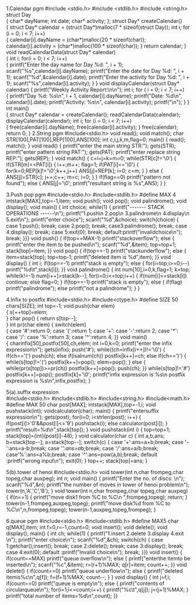 1.Calendar pgm 
#include <stdio.h> 
#include <stdlib.h> #include <string.h> struct Day  
{ 
 char* dayName; 
 int date;  char* activity; 
}; 
struct Day* createCalendar()  
{ 
 struct Day* calendar = (struct Day*)malloc(7 * sizeof(struct Day));  int i; for (i = 0; i < 7; i++)  
{ 
 calendar[i].dayName = (char*)malloc(20 * sizeof(char));   calendar[i].activity = (char*)malloc(100 * sizeof(char)); 
 } 
 return calendar; 
} 
void readCalendarData(struct Day* calendar)  
{   int i;  for(i = 0; i < 7; i++)  
{ 
 printf("Enter the day name for Day %d: ", i + 1);  scanf("%s",calendar[i].dayName); printf("Enter the date for Day %d: ", i + 1); scanf("%d",&calendar[i].date); printf("Enter the activity for Day %d: ", i + 1); scanf("%s",calendar[i].activity); 
 } 
} 
void displayCalendar(struct Day* calendar) 
{ 
printf("Weekly Activity Report:\n\n"); 
 int i;  for ( i = 0; i < 7; i++)  
{ 
 printf("Day %d: %s\n", i + 1, calendar[i].dayName);  printf("Date: %d\n", calendar[i].date);  printf("Activity: %s\n", calendar[i].activity);  printf("\n"); 
 } 
} 
int main()  
{ 
 struct Day* calendar = createCalendar();  readCalendarData(calendar);  displayCalendar(calendar); 
 int i;  for (i = 0; i < 7; i++)  
{ 
 free(calendar[i].dayName);  free(calendar[i].activity); 
 } 
 free(calendar);  return 0; 
 } 
2.String pgm 
#include<stdio.h> void read(); void match(); char STR[100],PAT[100],REP[100],ANS[100]; 
int c,i,j,k,m,flag=0; 
main() 
{ 
read(); match(); 
} 
void read() 
{ 
printf("enter the main string STR:"); gets(STR); printf("enter pattern string PAT:"); gets(PAT); printf("enter replace string REP:"); gets(REP); 
} 
void match() 
{ 
c=i=j=k=m=0; while(STR[c]!='\0') 
{ 
if(STR[m]==PAT[i]) 
{ 
i++;m++; flag=1; if(PAT[i]=='\0') 
{
for(k=0;REP[k]!='\0';k++,j++) ANS[j]=REP[k]; i=0; 
c=m; 
} 
} 
else 
{ 
ANS[j]=STR[c]; j++;c++; 
m=c; 
i=0; 
} 
} 
if(flag==0) printf("pattern not found"); else 
{ 
ANS[j]='\0'; printf("resultant string is %s",ANS); 
} 
} 
 
 
 
 
 
 
 
 
3.Push pop pgm 
#include<stdio.h> 
#include<stdlib.h> #define MAX 4 intstack[MAX],top=-1,item; void push(); void pop(); void palindrome(); void display(); void main() 
{ 
int choice; while(1) 
{ 
printf("------- STACK OPERATIONS ------\n"); printf("1.push\n 2.pop\n 3.palindrome\n 4.display\n 5.exit\n"); printf("enter choice"); scanf("%d",&choice); switch(choice) 
{ 
case 1:push(); break; case 2:pop(); break; case3:palindrome(); break; case 4:display(); break; case 5:exit(0); break; default:printf("invalidchoice\n"); break; 
}}} 
void push() 
{ 
if(top==MAX-1) printf("stackoverflow"); else 
{ 
printf("enter the item to be pushed\n"); scanf("%d",&item); top=top+1; stack[top]=item; 
}} 
void pop() 
{ 
if(top==-1) printf("stackunderflow"); else 
{ 
item=stack[top]; top=top-1; printf("deleted item is %d",item); 
}} 
void display() 
{ int i; 
if(top==-1) printf("stack is empty"); else 
{ 
for(i=top;i>=0;i--) 
printf("%d\t",stack[i]); 
}} 
void palindrome() 
{ 
int num[10],i=0,k,flag=1; k=top; while(k!=-1) num[i++]=stack[k--]; for(i=0;i<=top;i++) 
{ 
if(num[i]==stack[i]) continue; else flag=0; 
} 
if(top==-1) printf("stack is empty"); else 
{ 
if(flag) 
printf("palindrome"); else printf("not a palindrome"); 
} 
} 
 
 
 
 
 
 
4.Infix to postfix 
#include<stdio.h> 
#include<ctype.h> #define SIZE 50 chars[SIZE]; int top=-1; void push(char elem)  
{ 
s[++top]=elem;  
} 
char pop() 
 { 
return s[top--];  
} 
int pr(char elem) 
 { 
switch(elem)  
{ 
case '#':return 0; case '(':return 1; case '+': case '-':return 2; case '*': case '/': case '%':return 3; case '^':return 4; 
 }} 
void main()  
{ 
charinfix[50],postfix[50],ch,elem; int i=0,k=0; 
printf("enter the infix expression\n"); gets(infix); push('#'); while((ch=infix[i++])!='\0') 
{ 
if(ch=='(') push(ch); else if(isalnum(ch)) postfix[k++]=ch; else if(ch==')') 
{ 
while(s[top]!='(') postfix[k++]=pop(); elem=pop(); 
} 
else 
{ 
while(pr(s[top])>=pr(ch)) postfix[k++]=pop(); push(ch); 
}} 
while(s[top]!='#') postfix[k++]=pop(); postfix[k]='\0'; printf("infix expression is %s\n postfix expression is %s\n",infix,postfix); 
} 
 
 
 
 
5(a).suffix expression  
#include<stdio.h> 
#include<stdlib.h> #include<string.h> 
#include<math.h> #define MAX 50 char post[MAX]; intstack[MAX],top=-1,i; void pushstack(int); voidcalculator(char); main() 
{ 
printf("entersuffix expression\n"); gets(post); for(i=0; i<strlen(post); i++) 
{ 
if(post[i]>'0'&&post[i]<='9') pushstack(i); else calculator(post[i]); 
} 
printf("result=%d\n",stack[top]); 
} 
void pushstack(int i) 
{ 
top=top+1; stack[top]=(int)(post[i]-48); 
} 
void calculator(char c) 
{ 
int a,b,ans; 
b=stack[top--]; a=stack[top--]; switch(c) 
{ 
case '+':ans=a+b;break; case '-':ans=a-b;break; case '*':ans=a*b;break; case '/':ans=a/b;break; case'%':ans=a%b;break; case '^':ans=pow(a,b);break; default :printf("wrong input\n"); exit(0); 
} 
top++; stack[top]=ans; 
} 
 
 
 
 
 
 
 
 
 
 
 
 
 
 
5(b).tower of henoi 
#include<stdio.h> void tower(int n,char frompeg,char topeg,char auxpeg); int 
n; void main() 
{ 
printf("Enter the no. of discs: \n"); scanf("%d",&n); printf("the number of moves in tower of henoi problem\n"); tower(n,'A','C','B'); 
} 
void tower(int n,char frompeg,char topeg,char auxpeg) 
{ 
if(n==1) 
{ 
printf("move disk1 from %C to %C\n ",frompeg,topeg); return; 
} 
tower(n-1,frompeg,auxpeg,topeg); printf("move disk%d from %C to %C\n",n,frompeg,topeg); tower(n-1,auxpeg,topeg,frompeg); 
} 
 
 
 
 
 
 
 
 
6.queue pgm 
#include<stdio.h> 
#include<stdlib.h> #define MAX5 char q[MAX],item; int f=0,r=-1,count=0; void insert(); void delete(); void display(); main() 
{ 
int ch; 
while(1) 
{ 
printf("1.insert 2.delete 3.display 4.exit \n"); printf("enter choice\n"); scanf("%d",&ch); switch(ch) 
{ 
case 1:getchar();insert(); break; case 2:delete(); break; case 3:display(); break; case 4:exit(0); default :printf("Invalid choice\n"); break; 
}}} 
void insert() 
{
if(count==MAX) printf("queue overflow\n"); else 
{ 
printf("enterthe itemto be inserted\n"); scanf("%c",&item); r=(r+1)%MAX; 
q[r]=item; count++; 
}} 
void delete() 
{ 
if(count==0) printf("queue underflow\n"); else 
{ 
printf("deleted itemis%c\n",q[f]); 
f=(f+1)%MAX; count--; 
} 
} 
void display() 
{ int j=f,i; 
if(count==0) printf("queue is empty\n"); else 
{ 
printf("contents of circularqueue\n"); for(i=1;i<=count;i++) 
{
printf("%c\t",q[j]); 
j=(j+1)%MAX; 
} 
printf("total number of items=%d\n",count); 
}} 
